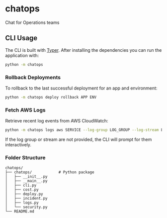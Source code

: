 # chatops

Chat for Operations teams

## CLI Usage

The CLI is built with [Typer](https://typer.tiangolo.com/). After installing the dependencies you can run the application with:

```bash
python -m chatops
```

### Rollback Deployments

To rollback to the last successful deployment for an app and environment:

```bash
python -m chatops deploy rollback APP ENV
```

### Fetch AWS Logs

Retrieve recent log events from AWS CloudWatch:

```bash
python -m chatops logs aws SERVICE --log-group LOG_GROUP --log-stream LOG_STREAM
```

If the log group or stream are not provided, the CLI will prompt for them interactively.

### Folder Structure

```
chatops/
├── chatops/            # Python package
│   ├── __init__.py
│   ├── __main__.py
│   ├── cli.py
│   ├── cost.py
│   ├── deploy.py
│   ├── incident.py
│   ├── logs.py
│   └── security.py
└── README.md
```
